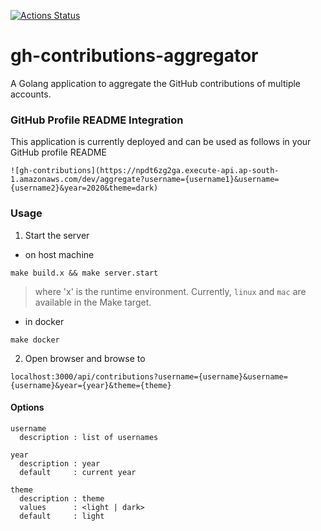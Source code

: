 [![Actions Status](https://github.com/shreyas-sriram/gh-contributions-aggregator/workflows/CI/badge.svg)](https://github.com/shreyas-sriram/gh-contributions-aggregator/actions)
# gh-contributions-aggregator

A Golang application to aggregate the GitHub contributions of multiple accounts.

### GitHub Profile README Integration

This application is currently deployed and can be used as follows in your GitHub profile README<br>
```
![gh-contributions](https://npdt6zg2ga.execute-api.ap-south-1.amazonaws.com/dev/aggregate?username={username1}&username={username2}&year=2020&theme=dark)
```

### Usage

1. Start the server

- on host machine
```
make build.x && make server.start
```
> where 'x' is the runtime environment. Currently, `linux` and `mac` are available in the Make target.

- in docker
```
make docker
```

2. Open browser and browse to
```
localhost:3000/api/contributions?username={username}&username={username}&year={year}&theme={theme}
```

#### Options

```
username
  description : list of usernames

year
  description : year
  default     : current year

theme
  description : theme
  values      : <light | dark>
  default     : light
```
